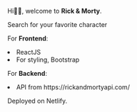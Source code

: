 Hi👋🏽, welcome to <b>Rick & Morty</b>.

Search for your favorite character 

For <b>Frontend</b>:
<li>ReactJS</li>
<li>For styling, Bootstrap </li>

For <b>Backend</b>:
<li>API from https://rickandmortyapi.com/ </li>

Deployed on Netlify.
